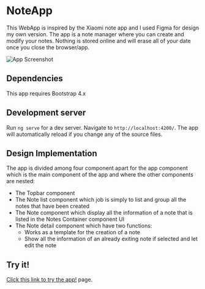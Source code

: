 # NoteApp

This WebApp is inspired by the Xiaomi note app and I used Figma for design my own version.
The app is a note manager where you can create and modify your notes. Nothing is stored online and will erase all of your date once you close the browser/app.

![App Screenshot](note-app\NoteApp.jpeg)

## Dependencies 
This app requires Bootstrap 4.x

## Development server

Run `ng serve` for a dev server. Navigate to `http://localhost:4200/`. The app will automatically reload if you change any of the source files.

## Design Implementation

The app is divided among four component apart for the app component which is the main component of the app and where the other components are nested:

- The Topbar component 
- The Note list component which job is simply to list and group all the notes that have been created
- The Note component which display all the information of a note that is listed in the Notes Container component UI
- The Note detail component which have two functions:
    - Works as a template for the creation of a note
    - Show all the information of an already exiting note if selected and let edit the note

## Try it!

 [Click this link to try the app!](https://smnotesapp.web.app/) page.
